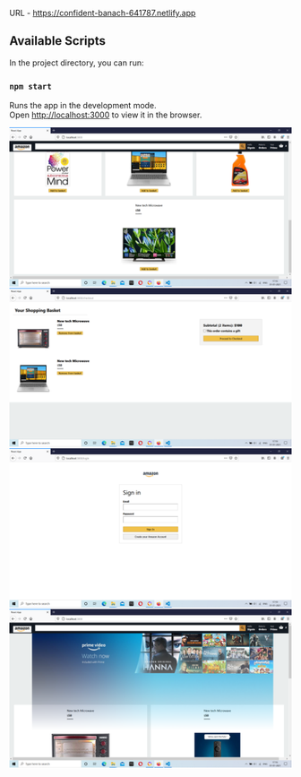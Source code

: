 

URL - https://confident-banach-641787.netlify.app


## Available Scripts

In the project directory, you can run:

### `npm start`

Runs the app in the development mode.<br />
Open [http://localhost:3000](http://localhost:3000) to view it in the browser.




<img src = "/Screenshot (81).png">

<img src = "/Screenshot (82).png">

<img src = "/Screenshot (83).png">

<img src = "/Screenshot (80).png">


